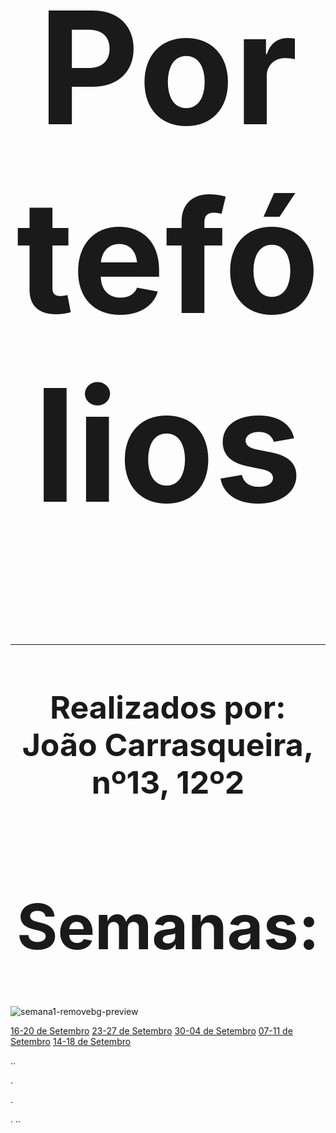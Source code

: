 <h1 style="text-align:center; font-size: 250">Portefólios</h1> 

---

<h1 style="text-align:center; font-size: 50">Realizados por: João Carrasqueira, nº13, 12º2</h1> 

<h1 style="text-align:center; font-size: 100">Semanas:</h1>

![semana1-removebg-preview](https://github.com/user-attachments/assets/30b9925d-0f22-4a35-a1f4-e0559cc6ac22)


[16-20 de Setembro](Semanas/port.md)   [23-27 de Setembro](Semanas/port.md)   [30-04 de Setembro](Semanas/port.md)  [07-11 de Setembro](Semanas/port.md)  [14-18 de Setembro](Semanas/port.md)





..











.










.














.
..
